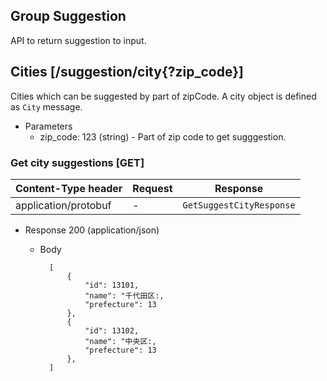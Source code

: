 ## Group Suggestion

API to return suggestion to input.

## Cities [/suggestion/city{?zip_code}]

Cities which can be suggested by part of zipCode. A city object is defined as `City` message.

+ Parameters
    + zip_code: 123 (string) - Part of zip code to get sugggestion.

### Get city suggestions [GET]

| Content-Type header | Request | Response |
| --- | --- | --- |
| application/protobuf | - | `GetSuggestCityResponse` |

+ Response 200 (application/json)
    + Body

            [
                {
                    "id": 13101,
                    "name": "千代田区:,
                    "prefecture": 13
                },
                {
                    "id": 13102,
                    "name": "中央区:,
                    "prefecture": 13
                },
            ]